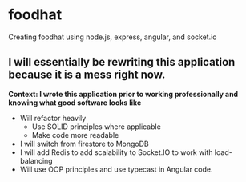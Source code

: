 # foodhat
Creating foodhat using node.js, express, angular, and socket.io

## I will essentially be rewriting this application because it is a mess right now.
**Context: I wrote this application prior to working professionally and knowing what good software looks like**
- Will refactor heavily
   - Use SOLID principles where applicable
   - Make code more readable
- I will switch from firestore to MongoDB
- I will add Redis to add scalability to Socket.IO to work with load-balancing
- Will use OOP principles and use typecast in Angular code.
